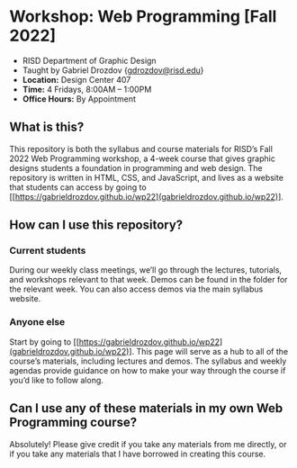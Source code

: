 # Workshop: Web Programming [Fall 2022]
- RISD Department of Graphic Design
- Taught by Gabriel Drozdov {gdrozdov@risd.edu}
- **Location:** Design Center 407
- **Time:** 4 Fridays, 8:00AM – 1:00PM
- **Office Hours:** By Appointment

## What is this?
This repository is both the syllabus and course materials for RISD’s Fall 2022 Web Programming workshop, a 4-week course that gives graphic designs students a foundation in programming and web design. The repository is written in HTML, CSS, and JavaScript, and lives as a website that students can access by going to [[https://gabrieldrozdov.github.io/wp22](gabrieldrozdov.github.io/wp22)].

## How can I use this repository?
### Current students
During our weekly class meetings, we’ll go through the lectures, tutorials, and workshops relevant to that week. Demos can be found in the folder for the relevant week. You can also access demos via the main syllabus website.
### Anyone else
Start by going to [[https://gabrieldrozdov.github.io/wp22](gabrieldrozdov.github.io/wp22)]. This page will serve as a hub to all of the course’s materials, including lectures and demos. The syllabus and weekly agendas provide guidance on how to make your way through the course if you’d like to follow along.

## Can I use any of these materials in my own Web Programming course?
Absolutely! Please give credit if you take any materials from me directly, or if you take any materials that I have borrowed in creating this course.
